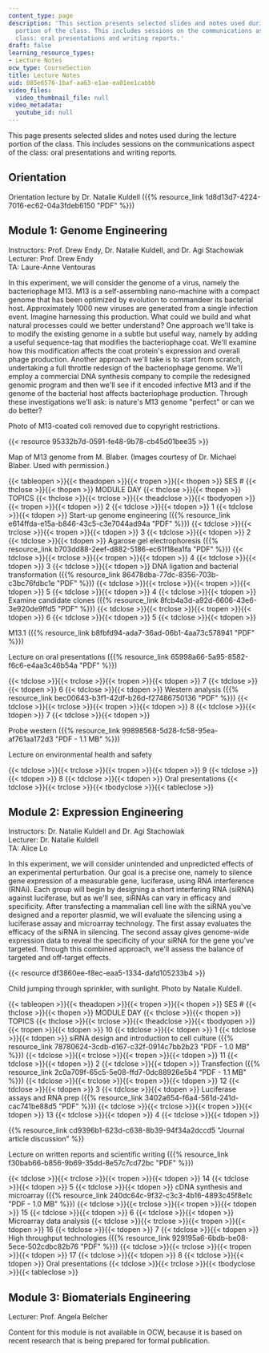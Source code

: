 ```yaml
---
content_type: page
description: 'This section presents selected slides and notes used during the lecture
  portion of the class. This includes sessions on the communications aspect of the
  class: oral presentations and writing reports.'
draft: false
learning_resource_types:
- Lecture Notes
ocw_type: CourseSection
title: Lecture Notes
uid: 085e6576-1baf-aa63-e1ae-ea01ee1cabbb
video_files:
  video_thumbnail_file: null
video_metadata:
  youtube_id: null
---
```

This page presents selected slides and notes used during the lecture portion of the class. This includes sessions on the communications aspect of the class: oral presentations and writing reports.

## Orientation

Orientation lecture by Dr. Natalie Kuldell ({{% resource_link 1d8d13d7-4224-7016-ec62-04a3fdeb6150 "PDF" %}})

## Module 1: Genome Engineering

Instructors: Prof. Drew Endy, Dr. Natalie Kuldell, and Dr. Agi Stachowiak    
Lecturer: Prof. Drew Endy    
TA: Laure-Anne Ventouras

In this experiment, we will consider the genome of a virus, namely the bacteriophage M13. M13 is a self-assembling nano-machine with a compact genome that has been optimized by evolution to commandeer its bacterial host. Approximately 1000 new viruses are generated from a single infection event. Imagine harnessing this production. What could we build and what natural processes could we better understand? One approach we'll take is to modify the existing genome in a subtle but useful way, namely by adding a useful sequence-tag that modifies the bacteriophage coat. We'll examine how this modification affects the coat protein's expression and overall phage production. Another approach we'll take is to start from scratch, undertaking a full throttle redesign of the bacteriophage genome. We'll employ a commercial DNA synthesis company to compile the redesigned genomic program and then we'll see if it encoded infective M13 and if the genome of the bacterial host affects bacteriophage production. Through these investigations we'll ask: is nature's M13 genome "perfect" or can we do better?

Photo of M13-coated coli removed due to copyright restrictions.

{{< resource 95332b7d-0591-fe48-9b78-cb45d01bee35 >}}

Map of M13 genome from M. Blaber. (Images courtesy of Dr. Michael Blaber. Used with permission.)

{{< tableopen >}}{{< theadopen >}}{{< tropen >}}{{< thopen >}}
SES #
{{< thclose >}}{{< thopen >}}
MODULE DAY
{{< thclose >}}{{< thopen >}}
TOPICS
{{< thclose >}}{{< trclose >}}{{< theadclose >}}{{< tbodyopen >}}{{< tropen >}}{{< tdopen >}}
2
{{< tdclose >}}{{< tdopen >}}
1
{{< tdclose >}}{{< tdopen >}}
Start-up genome engineering ({{% resource_link e614ffda-e15a-b846-43c5-c3e7044ad94a "PDF" %}})
{{< tdclose >}}{{< trclose >}}{{< tropen >}}{{< tdopen >}}
3
{{< tdclose >}}{{< tdopen >}}
2
{{< tdclose >}}{{< tdopen >}}
Agarose gel electrophoresis ({{% resource_link b703dd88-2eef-d882-5186-ec61f18ea1fa "PDF" %}})
{{< tdclose >}}{{< trclose >}}{{< tropen >}}{{< tdopen >}}
4
{{< tdclose >}}{{< tdopen >}}
3
{{< tdclose >}}{{< tdopen >}}
DNA ligation and bacterial transformation ({{% resource_link 86478dba-77dc-8356-703b-c3bc76fdbc1e "PDF" %}})
{{< tdclose >}}{{< trclose >}}{{< tropen >}}{{< tdopen >}}
5
{{< tdclose >}}{{< tdopen >}}
4
{{< tdclose >}}{{< tdopen >}}
Examine candidate clones ({{% resource_link 8fcb4a3d-a92d-6606-43e6-3e920de9ffd5 "PDF" %}})
{{< tdclose >}}{{< trclose >}}{{< tropen >}}{{< tdopen >}}
6
{{< tdclose >}}{{< tdopen >}}
5
{{< tdclose >}}{{< tdopen >}}

M13.1 ({{% resource_link b8fbfd94-ada7-36ad-06b1-4aa73c578941 "PDF" %}})

Lecture on oral presentations ({{% resource_link 65998a66-5a95-8582-f6c6-e4aa3c46b54a "PDF" %}})

{{< tdclose >}}{{< trclose >}}{{< tropen >}}{{< tdopen >}}
7
{{< tdclose >}}{{< tdopen >}}
6
{{< tdclose >}}{{< tdopen >}}
Western analysis ({{% resource_link bec00643-b3f1-42df-b26d-f27486750136 "PDF" %}})
{{< tdclose >}}{{< trclose >}}{{< tropen >}}{{< tdopen >}}
8
{{< tdclose >}}{{< tdopen >}}
7
{{< tdclose >}}{{< tdopen >}}

Probe western ({{% resource_link 99898568-5d28-fc58-95ea-af761aa172d3 "PDF - 1.1 MB" %}})

Lecture on environmental health and safety

{{< tdclose >}}{{< trclose >}}{{< tropen >}}{{< tdopen >}}
9
{{< tdclose >}}{{< tdopen >}}
8
{{< tdclose >}}{{< tdopen >}}
Oral presentations
{{< tdclose >}}{{< trclose >}}{{< tbodyclose >}}{{< tableclose >}}

## Module 2: Expression Engineering

Instructors: Dr. Natalie Kuldell and Dr. Agi Stachowiak    
Lecturer: Dr. Natalie Kuldell    
TA: Alice Lo

In this experiment, we will consider unintended and unpredicted effects of an experimental perturbation. Our goal is a precise one, namely to silence gene expression of a measurable gene, luciferase, using RNA interference (RNAi). Each group will begin by designing a short interfering RNA (siRNA) against luciferase, but as we'll see, siRNAs can vary in efficacy and specificity. After transfecting a mammalian cell line with the siRNA you've designed and a reporter plasmid, we will evaluate the silencing using a luciferase assay and microarray technology. The first assay evaluates the efficacy of the siRNA in silencing. The second assay gives genome-wide expression data to reveal the specificity of your siRNA for the gene you've targeted. Through this combined approach, we'll assess the balance of targeted and off-target effects.

{{< resource df3860ee-f8ec-eaa5-1334-dafd105233b4 >}}

Child jumping through sprinkler, with sunlight. Photo by Natalie Kuldell.

{{< tableopen >}}{{< theadopen >}}{{< tropen >}}{{< thopen >}}
SES #
{{< thclose >}}{{< thopen >}}
MODULE DAY
{{< thclose >}}{{< thopen >}}
TOPICS
{{< thclose >}}{{< trclose >}}{{< theadclose >}}{{< tbodyopen >}}{{< tropen >}}{{< tdopen >}}
10
{{< tdclose >}}{{< tdopen >}}
1
{{< tdclose >}}{{< tdopen >}}
siRNA design and introduction to cell culture ({{% resource_link 78780624-3cdb-d167-c32f-0914c7bb2b23 "PDF - 1.0 MB" %}})
{{< tdclose >}}{{< trclose >}}{{< tropen >}}{{< tdopen >}}
11
{{< tdclose >}}{{< tdopen >}}
2
{{< tdclose >}}{{< tdopen >}}
Transfection ({{% resource_link 2c0a709f-65c5-5e08-ffd7-0dc88926e5b4 "PDF - 1.1 MB" %}})
{{< tdclose >}}{{< trclose >}}{{< tropen >}}{{< tdopen >}}
12
{{< tdclose >}}{{< tdopen >}}
3
{{< tdclose >}}{{< tdopen >}}
Luciferase assays and RNA prep ({{% resource_link 3402a654-f6a4-561d-241d-cac741be88d5 "PDF" %}})
{{< tdclose >}}{{< trclose >}}{{< tropen >}}{{< tdopen >}}
13
{{< tdclose >}}{{< tdopen >}}
4
{{< tdclose >}}{{< tdopen >}}

{{% resource_link cd9396b1-623d-c638-8b39-94f34a2dccd5 "Journal article discussion" %}}

Lecture on written reports and scientific writing ({{% resource_link f30bab66-b856-9b69-35dd-8e57c7cd72bc "PDF" %}})

{{< tdclose >}}{{< trclose >}}{{< tropen >}}{{< tdopen >}}
14
{{< tdclose >}}{{< tdopen >}}
5
{{< tdclose >}}{{< tdopen >}}
cDNA synthesis and microarray ({{% resource_link 240dc64c-9f32-c3c3-4b16-4893c45f8e1c "PDF - 1.0 MB" %}})
{{< tdclose >}}{{< trclose >}}{{< tropen >}}{{< tdopen >}}
15
{{< tdclose >}}{{< tdopen >}}
6
{{< tdclose >}}{{< tdopen >}}
Microarray data analysis
{{< tdclose >}}{{< trclose >}}{{< tropen >}}{{< tdopen >}}
16
{{< tdclose >}}{{< tdopen >}}
7
{{< tdclose >}}{{< tdopen >}}
High throughput technologies ({{% resource_link 929195a6-6bdb-be08-5ece-502cdbc82b76 "PDF" %}})
{{< tdclose >}}{{< trclose >}}{{< tropen >}}{{< tdopen >}}
17
{{< tdclose >}}{{< tdopen >}}
8
{{< tdclose >}}{{< tdopen >}}
Oral presentations
{{< tdclose >}}{{< trclose >}}{{< tbodyclose >}}{{< tableclose >}}

## Module 3: Biomaterials Engineering

Lecturer: Prof. Angela Belcher

Content for this module is not available in OCW, because it is based on recent research that is being prepared for formal publication.